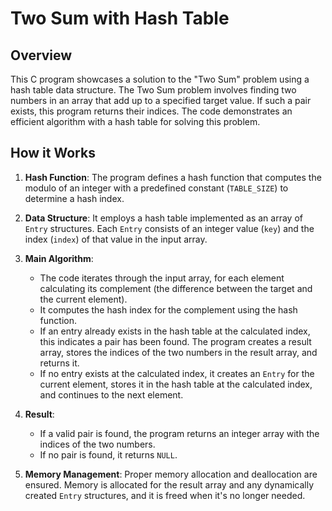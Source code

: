 # Two Sum with Hash Table

## Overview

This C program showcases a solution to the "Two Sum" problem using a hash table data structure. The Two Sum problem involves finding two numbers in an array that add up to a specified target value. If such a pair exists, this program returns their indices. The code demonstrates an efficient algorithm with a hash table for solving this problem.

## How it Works

1. **Hash Function**: The program defines a hash function that computes the modulo of an integer with a predefined constant (`TABLE_SIZE`) to determine a hash index.

2. **Data Structure**: It employs a hash table implemented as an array of `Entry` structures. Each `Entry` consists of an integer value (`key`) and the index (`index`) of that value in the input array.

3. **Main Algorithm**:
   - The code iterates through the input array, for each element calculating its complement (the difference between the target and the current element).
   - It computes the hash index for the complement using the hash function.
   - If an entry already exists in the hash table at the calculated index, this indicates a pair has been found. The program creates a result array, stores the indices of the two numbers in the result array, and returns it.
   - If no entry exists at the calculated index, it creates an `Entry` for the current element, stores it in the hash table at the calculated index, and continues to the next element.

4. **Result**:
   - If a valid pair is found, the program returns an integer array with the indices of the two numbers.
   - If no pair is found, it returns `NULL`.

5. **Memory Management**: Proper memory allocation and deallocation are ensured. Memory is allocated for the result array and any dynamically created `Entry` structures, and it is freed when it's no longer needed.




